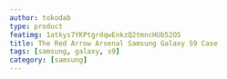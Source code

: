 ```yaml
---
author: tokodab
type: product
featimg: 1atkys7YKPtgrdqwEnkzQ2tmncHUb52O5
title: The Red Arrow Arsenal Samsung Galaxy S9 Case
tags: [samsung, galaxy, s9]
category: [samsung]
---
```

